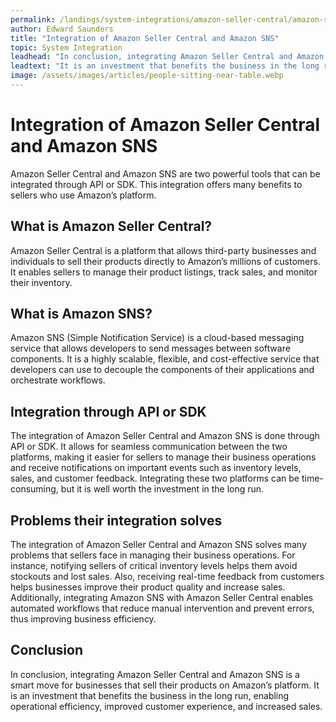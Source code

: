 ```yaml
---
permalink: /landings/system-integrations/amazon-seller-central/amazon-sns
author: Edward Saunders
title: "Integration of Amazon Seller Central and Amazon SNS"
topic: System Integration
leadhead: "In conclusion, integrating Amazon Seller Central and Amazon SNS is a smart move for businesses that sell their products on Amazon’s platform"
leadtext: "It is an investment that benefits the business in the long run, enabling operational efficiency, improved customer experience, and increased sales."
image: /assets/images/articles/people-sitting-near-table.webp
---
```

<div class="arttext">    <h1>Integration of Amazon Seller Central and Amazon SNS</h1>
    <p>
      Amazon Seller Central and Amazon SNS are two powerful tools that can be integrated through API or SDK. This integration offers many benefits to sellers who use Amazon’s platform.
    </p>
    <h2>What is Amazon Seller Central?</h2>
    <p>
      Amazon Seller Central is a platform that allows third-party businesses and individuals to sell their products directly to Amazon’s millions of customers. It enables sellers to manage their product listings, track sales, and monitor their inventory. 
    </p>
    <h2>What is Amazon SNS?</h2>
    <p>
      Amazon SNS (Simple Notification Service) is a cloud-based messaging service that allows developers to send messages between software components. It is a highly scalable, flexible, and cost-effective service that developers can use to decouple the components of their applications and orchestrate workflows.
    </p>
    <h2>Integration through API or SDK</h2>
    <p>
      The integration of Amazon Seller Central and Amazon SNS is done through API or SDK. It allows for seamless communication between the two platforms, making it easier for sellers to manage their business operations and receive notifications on important events such as inventory levels, sales, and customer feedback. Integrating these two platforms can be time-consuming, but it is well worth the investment in the long run.
    </p>
    <h2>Problems their integration solves</h2>
    <p>
      The integration of Amazon Seller Central and Amazon SNS solves many problems that sellers face in managing their business operations. For instance, notifying sellers of critical inventory levels helps them avoid stockouts and lost sales. Also, receiving real-time feedback from customers helps businesses improve their product quality and increase sales. Additionally, integrating Amazon SNS with Amazon Seller Central enables automated workflows that reduce manual intervention and prevent errors, thus improving business efficiency.
    </p>
    <h2>Conclusion</h2>
    <p>
      In conclusion, integrating Amazon Seller Central and Amazon SNS is a smart move for businesses that sell their products on Amazon’s platform. It is an investment that benefits the business in the long run, enabling operational efficiency, improved customer experience, and increased sales. 
    </p>
</div>